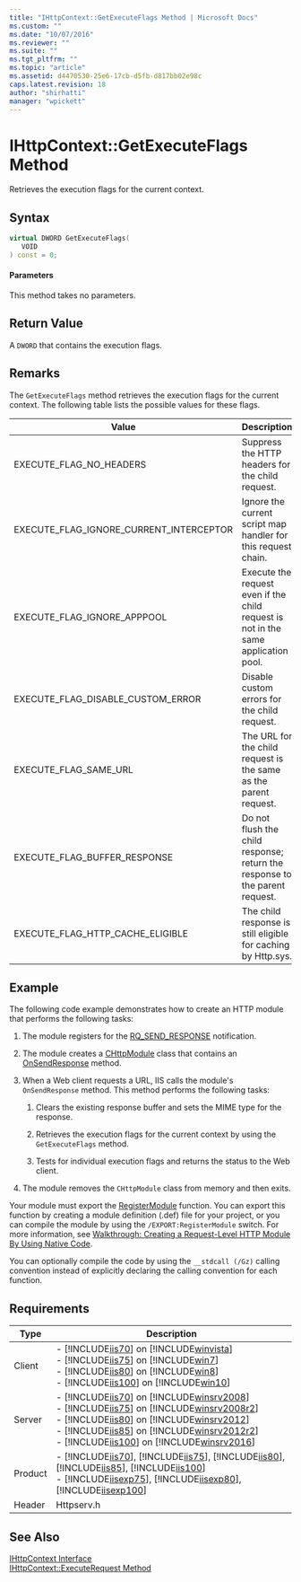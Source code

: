 ```yaml
---
title: "IHttpContext::GetExecuteFlags Method | Microsoft Docs"
ms.custom: ""
ms.date: "10/07/2016"
ms.reviewer: ""
ms.suite: ""
ms.tgt_pltfrm: ""
ms.topic: "article"
ms.assetid: d4470530-25e6-17cb-d5fb-d817bb02e98c
caps.latest.revision: 18
author: "shirhatti"
manager: "wpickett"
---
```

# IHttpContext::GetExecuteFlags Method
Retrieves the execution flags for the current context.  
  
## Syntax  
  
```cpp  
virtual DWORD GetExecuteFlags(  
   VOID  
) const = 0;  
```  
  
#### Parameters  
 This method takes no parameters.  
  
## Return Value  
 A `DWORD` that contains the execution flags.  
  
## Remarks  
 The `GetExecuteFlags` method retrieves the execution flags for the current context. The following table lists the possible values for these flags.  
  
|Value|Description|  
|-----------|-----------------|  
|EXECUTE_FLAG_NO_HEADERS|Suppress the HTTP headers for the child request.|  
|EXECUTE_FLAG_IGNORE_CURRENT_INTERCEPTOR|Ignore the current script map handler for this request chain.|  
|EXECUTE_FLAG_IGNORE_APPPOOL|Execute the request even if the child request is not in the same application pool.|  
|EXECUTE_FLAG_DISABLE_CUSTOM_ERROR|Disable custom errors for the child request.|  
|EXECUTE_FLAG_SAME_URL|The URL for the child request is the same as the parent request.|  
|EXECUTE_FLAG_BUFFER_RESPONSE|Do not flush the child response; return the response to the parent request.|  
|EXECUTE_FLAG_HTTP_CACHE_ELIGIBLE|The child response is still eligible for caching by Http.sys.|  
  
## Example  
 The following code example demonstrates how to create an HTTP module that performs the following tasks:  
  
1.  The module registers for the [RQ_SEND_RESPONSE](../../../webdevelopment-reference\native-code-api\webdev-native-api-reference/request-processing-constants.md) notification.  
  
2.  The module creates a [CHttpModule](../../../webdevelopment-reference\native-code-api\webdev-native-api-reference/chttpmodule-class.md) class that contains an [OnSendResponse](../../../webdevelopment-reference\native-code-api\webdev-native-api-reference/chttpmodule-onsendresponse-method.md) method.  
  
3.  When a Web client requests a URL, IIS calls the module's `OnSendResponse` method. This method performs the following tasks:  
  
    1.  Clears the existing response buffer and sets the MIME type for the response.  
  
    2.  Retrieves the execution flags for the current context by using the `GetExecuteFlags` method.  
  
    3.  Tests for individual execution flags and returns the status to the Web client.  
  
4.  The module removes the `CHttpModule` class from memory and then exits.  
  
<!-- TODO: review snippet reference  [!CODE [IHttpContextGetExecuteFlags#1](IHttpContextGetExecuteFlags#1)]  -->  
  
 Your module must export the [RegisterModule](../../../webdevelopment-reference\native-code-api\webdev-native-api-reference/pfn-registermodule-function.md) function. You can export this function by creating a module definition (.def) file for your project, or you can compile the module by using the `/EXPORT:RegisterModule` switch. For more information, see [Walkthrough: Creating a Request-Level HTTP Module By Using Native Code](../../../webdevelopment-reference\native-code-development-overview\native-code-dev-overview/walkthrough-creating-a-request-level-http-module-by-using-native-code.md).  
  
 You can optionally compile the code by using the `__stdcall (/Gz)` calling convention instead of explicitly declaring the calling convention for each function.  
  
## Requirements  
  
|Type|Description|  
|----------|-----------------|  
|Client|-   [!INCLUDE[iis70](../../../wmi-provider/includes/iis70-md.md)] on [!INCLUDE[winvista](../../../wmi-provider/includes/winvista-md.md)]<br />-   [!INCLUDE[iis75](../../../wmi-provider/includes/iis75-md.md)] on [!INCLUDE[win7](../../../wmi-provider/includes/win7-md.md)]<br />-   [!INCLUDE[iis80](../../../wmi-provider/includes/iis80-md.md)] on [!INCLUDE[win8](../../../wmi-provider/includes/win8-md.md)]<br />-   [!INCLUDE[iis100](../../../wmi-provider/includes/iis100-md.md)] on [!INCLUDE[win10](../../../wmi-provider/includes/win10-md.md)]|  
|Server|-   [!INCLUDE[iis70](../../../wmi-provider/includes/iis70-md.md)] on [!INCLUDE[winsrv2008](../../../wmi-provider/includes/winsrv2008-md.md)]<br />-   [!INCLUDE[iis75](../../../wmi-provider/includes/iis75-md.md)] on [!INCLUDE[winsrv2008r2](../../../wmi-provider/includes/winsrv2008r2-md.md)]<br />-   [!INCLUDE[iis80](../../../wmi-provider/includes/iis80-md.md)] on [!INCLUDE[winsrv2012](../../../wmi-provider/includes/winsrv2012-md.md)]<br />-   [!INCLUDE[iis85](../../../wmi-provider/includes/iis85-md.md)] on [!INCLUDE[winsrv2012r2](../../../wmi-provider/includes/winsrv2012r2-md.md)]<br />-   [!INCLUDE[iis100](../../../wmi-provider/includes/iis100-md.md)] on [!INCLUDE[winsrv2016](../../../wmi-provider/includes/winsrv2016-md.md)]|  
|Product|-   [!INCLUDE[iis70](../../../wmi-provider/includes/iis70-md.md)], [!INCLUDE[iis75](../../../wmi-provider/includes/iis75-md.md)], [!INCLUDE[iis80](../../../wmi-provider/includes/iis80-md.md)], [!INCLUDE[iis85](../../../wmi-provider/includes/iis85-md.md)], [!INCLUDE[iis100](../../../wmi-provider/includes/iis100-md.md)]<br />-   [!INCLUDE[iisexp75](../../../webdevelopment-reference\native-code-api\webdev-native-api-reference/includes/iisexp75-md.md)], [!INCLUDE[iisexp80](../../../webdevelopment-reference\native-code-api\webdev-native-api-reference/includes/iisexp80-md.md)], [!INCLUDE[iisexp100](../../../webdevelopment-reference\native-code-api\webdev-native-api-reference/includes/iisexp100-md.md)]|  
|Header|Httpserv.h|  
  
## See Also  
 [IHttpContext Interface](../../../webdevelopment-reference\native-code-api\webdev-native-api-reference/ihttpcontext-interface.md)   
 [IHttpContext::ExecuteRequest Method](../../../webdevelopment-reference\native-code-api\webdev-native-api-reference/ihttpcontext-executerequest-method.md)